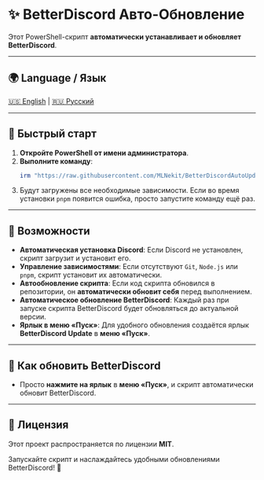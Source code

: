 # ✨ BetterDiscord Авто-Обновление

Этот PowerShell-скрипт **автоматически устанавливает и обновляет BetterDiscord**.

---

## 🌍 Language / Язык

[🇺🇸 English](#) | [🇷🇺 Русский](#)  

---

## 🚀 Быстрый старт

1. **Откройте PowerShell от имени администратора**.
2. **Выполните команду**:
   ```powershell
   irm "https://raw.githubusercontent.com/MLNekit/BetterDiscordAutoUpdater/main/BetterDiscordUpdate.ps1" | iex
   ```
3. Будут загружены все необходимые зависимости. Если во время установки `pnpm` появится ошибка, просто запустите команду ещё раз.

---

## 🔧 Возможности

- **Автоматическая установка Discord**: Если Discord не установлен, скрипт загрузит и установит его.
- **Управление зависимостями**: Если отсутствуют `Git`, `Node.js` или `pnpm`, скрипт установит их автоматически.
- **Автообновление скрипта**: Если код скрипта обновился в репозитории, он **автоматически обновит себя** перед выполнением.
- **Автоматическое обновление BetterDiscord**: Каждый раз при запуске скрипта BetterDiscord будет обновляться до актуальной версии.
- **Ярлык в меню «Пуск»**: Для удобного обновления создаётся ярлык **BetterDiscord Update** в **меню «Пуск»**.

---

## 🔄 Как обновить BetterDiscord

- Просто **нажмите на ярлык** в **меню «Пуск»**, и скрипт автоматически обновит BetterDiscord.

---

## 📄 Лицензия

Этот проект распространяется по лицензии **MIT**.

Запускайте скрипт и наслаждайтесь удобными обновлениями BetterDiscord! 🚀
